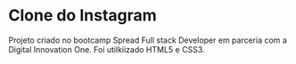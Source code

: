 # Clone do Instagram
Projeto criado no bootcamp Spread Full stack Developer em parceria com a Digital Innovation One.
Foi utilkiizado HTML5 e CSS3.
